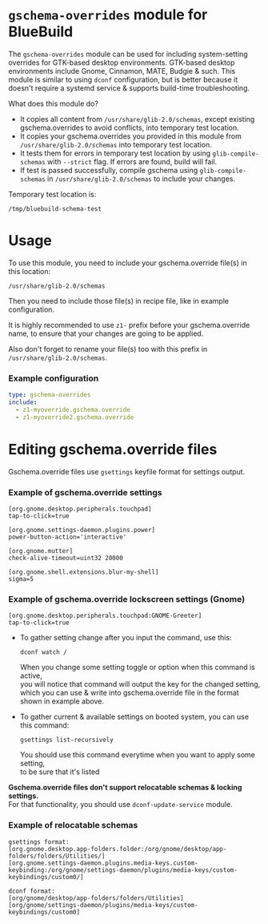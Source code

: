 # `gschema-overrides` module for BlueBuild

The `gschema-overrides` module can be used for including system-setting overrides for GTK-based desktop environments.
GTK-based desktop environments include Gnome, Cinnamon, MATE, Budgie & such.
This module is similar to using `dconf` configuration, but is better because it doesn't require a systemd service & supports build-time troubleshooting.

What does this module do?

- It copies all content from `/usr/share/glib-2.0/schemas`, except existing gschema.overrides to avoid conflicts, into temporary test location.
- It copies your gschema.overrides you provided in this module from `/usr/share/glib-2.0/schemas` into temporary test location.
- It tests them for errors in temporary test location by using `glib-compile-schemas` with `--strict` flag. If errors are found, build will fail.
- If test is passed successfully, compile gschema using `glib-compile-schemas` in `/usr/share/glib-2.0/schemas` to include your changes.

Temporary test location is:

`/tmp/bluebuild-schema-test`

# Usage

To use this module, you need to include your gschema.override file(s) in this location:

`/usr/share/glib-2.0/schemas`

Then you need to include those file(s) in recipe file, like in example configuration.

It is highly recommended to use `z1-` prefix before your gschema.override name, to ensure that your changes are going to be applied.

Also don't forget to rename your file(s) too with this prefix in `/usr/share/glib-2.0/schemas`.

### Example configuration

```yaml
type: gschema-overrides
include:
  - z1-myoverride.gschema.override
  - z1-myoverride2.gschema.override
```

# Editing gschema.override files

Gschema.override files use `gsettings` keyfile format for settings output.

### Example of gschema.override settings
```
[org.gnome.desktop.peripherals.touchpad]
tap-to-click=true

[org.gnome.settings-daemon.plugins.power]
power-button-action='interactive'

[org.gnome.mutter]
check-alive-timeout=uint32 20000

[org.gnome.shell.extensions.blur-my-shell]
sigma=5
```

### Example of gschema.override lockscreen settings (Gnome)
```
[org.gnome.desktop.peripherals.touchpad:GNOME-Greeter]
tap-to-click=true
```

- To gather setting change after you input the command, use this:

  `dconf watch /`

  When you change some setting toggle or option when this command is active,<br />
  you will notice that command will output the key for the changed setting,<br />
  which you can use & write into gschema.override file in the format shown in example above.

- To gather current & available settings on booted system, you can use this command:
  
  `gsettings list-recursively`
  
  You should use this command everytime when you want to apply some setting,<br />
  to be sure that it's listed

**Gschema.override files don't support relocatable schemas & locking settings.**<br />
For that functionality, you should use `dconf-update-service` module.

### Example of relocatable schemas
```
gsettings format:
[org.gnome.desktop.app-folders.folder:/org/gnome/desktop/app-folders/folders/Utilities/]
[org.gnome.settings-daemon.plugins.media-keys.custom-keybinding:/org/gnome/settings-daemon/plugins/media-keys/custom-keybindings/custom0/]

dconf format:
[org/gnome/desktop/app-folders/folders/Utilities]
[org/gnome/settings-daemon/plugins/media-keys/custom-keybindings/custom0]
```
